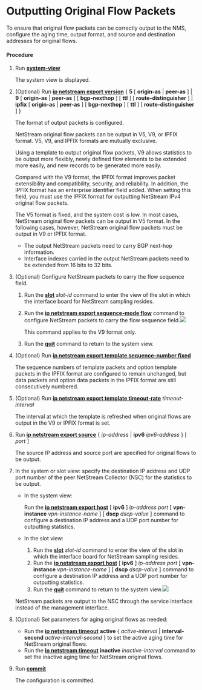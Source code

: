 Outputting Original Flow Packets
================================

To ensure that original flow packets can be correctly output to the NMS, configure the aging time, output format, and source and destination addresses for original flows.

#### Procedure

1. Run [**system-view**](cmdqueryname=system-view)
   
   
   
   The system view is displayed.
2. (Optional) Run [**ip netstream export version**](cmdqueryname=ip+netstream+export+version) { **5** [ **origin-as** | **peer-as** ] | **9** [ **origin-as** | **peer-as** ] [ **bgp-nexthop** ] [ **ttl** ] [ **route-distinguisher** ] | **ipfix** [ **origin-as** | **peer-as** ] [ **bgp-nexthop** ] [ **ttl** ] [ **route-distinguisher** ] }
   
   
   
   The format of output packets is configured.
   
   
   
   NetStream original flow packets can be output in V5, V9, or IPFIX format. V5, V9, and IPFIX formats are mutually exclusive.
   
   Using a template to output original flow packets, V9 allows statistics to be output more flexibly, newly defined flow elements to be extended more easily, and new records to be generated more easily.
   
   Compared with the V9 format, the IPFIX format improves packet extensibility and compatibility, security, and reliability. In addition, the IPFIX format has an enterprise identifier field added. When setting this field, you must use the IPFIX format for outputting NetStream IPv4 original flow packets.
   
   The V5 format is fixed, and the system cost is low. In most cases, NetStream original flow packets can be output in V5 format. In the following cases, however, NetStream original flow packets must be output in V9 or IPFIX format.
   * The output NetStream packets need to carry BGP next-hop information.
   * Interface indexes carried in the output NetStream packets need to be extended from 16 bits to 32 bits.
3. (Optional) Configure NetStream packets to carry the flow sequence field.
   
   
   1. Run the [**slot**](cmdqueryname=slot) *slot-id* command to enter the view of the slot in which the interface board for NetStream sampling resides.
   2. Run the [**ip netstream export sequence-mode flow**](cmdqueryname=ip+netstream+export+sequence-mode+flow) command to configure NetStream packets to carry the flow sequence field.![](../../../../public_sys-resources/note_3.0-en-us.png) 
      
      This command applies to the V9 format only.
   3. Run the [**quit**](cmdqueryname=quit) command to return to the system view.
4. (Optional) Run [**ip netstream export template sequence-number fixed**](cmdqueryname=ip+netstream+export+template+sequence-number+fixed)
   
   
   
   The sequence numbers of template packets and option template packets in the IPFIX format are configured to remain unchanged, but data packets and option data packets in the IPFIX format are still consecutively numbered.
5. (Optional) Run [**ip netstream export template timeout-rate**](cmdqueryname=ip+netstream+export+template+timeout-rate) *timeout-interval*
   
   
   
   The interval at which the template is refreshed when original flows are output in the V9 or IPFIX format is set.
6. Run [**ip netstream export source**](cmdqueryname=ip+netstream+export+source) { *ip-address* | **ipv6** *ipv6-address* } [ *port* ]
   
   
   
   The source IP address and source port are specified for original flows to be output.
7. In the system or slot view: specify the destination IP address and UDP port number of the peer NetStream Collector (NSC) for the statistics to be output.
   
   
   * In the system view:
     
     Run the [**ip netstream export host**](cmdqueryname=ip+netstream+export+host) [ **ipv6** ] *ip-address* *port* [ **vpn-instance** *vpn-instance-name* ] [ **dscp** *dscp-value* ] command to configure a destination IP address and a UDP port number for outputting statistics.
   * In the slot view:
     
     1. Run the [**slot**](cmdqueryname=slot) *slot-id* command to enter the view of the slot in which the interface board for NetStream sampling resides.
     2. Run the [**ip netstream export host**](cmdqueryname=ip+netstream+export+host) [ **ipv6** ] *ip-address* *port* [ **vpn-instance** *vpn-instance-name* ] [ **dscp** *dscp-value* ] command to configure a destination IP address and a UDP port number for outputting statistics.
     3. Run the [**quit**](cmdqueryname=quit) command to return to the system view.![](../../../../public_sys-resources/note_3.0-en-us.png) 
   
   NetStream packets are output to the NSC through the service interface instead of the management interface.
8. (Optional) Set parameters for aging original flows as needed:
   
   
   * Run the [**ip netstream timeout**](cmdqueryname=ip+netstream+timeout) **active** { *active-interval* | **interval-second** *active-interval-second* } to set the active aging time for NetStream original flows.
   * Run the [**ip netstream timeout**](cmdqueryname=ip+netstream+timeout) **inactive** *inactive-interval* command to set the inactive aging time for NetStream original flows.
9. Run [**commit**](cmdqueryname=commit)
   
   
   
   The configuration is committed.